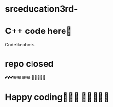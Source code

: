 # srceducation3rd-
# C++ code here📍
Codelikeaboss


# repo closed
💕💕💕😁😁😁😁
🙏🙏🙏🙏🙏

# Happy coding🙂🙂🙂 🤘🤘🙏🙏🙏
